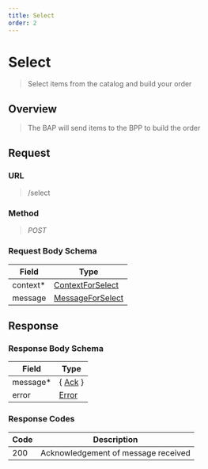 ```yaml
---
title: Select
order: 2
---
```


# Select

> Select items from the catalog and build your order

## Overview

> The BAP will send items to the BPP to build the order

## Request

### URL

> /select

### Method

> _POST_

### Request Body Schema

| **Field** | **Type**                                                                       |
| --------- | ------------------------------------------------------------------------------ |
| context\* | [ContextForSelect](/docs/core-specification/schema-reference/contextforselect) |
| message   | [MessageForSelect](/docs/core-specification/schema-reference/messageforselect) |

## Response

### Response Body Schema

| **Field** | **Type**                                                 |
| --------- | -------------------------------------------------------- |
| message\* | { [Ack](/docs/core-specification/schema-reference/ack) } |
| error     | [Error](/docs/core-specification/schema-reference/error) |

### Response Codes

| **Code** | **Description**                     |
| -------- | ----------------------------------- |
| 200      | Acknowledgement of message received |
